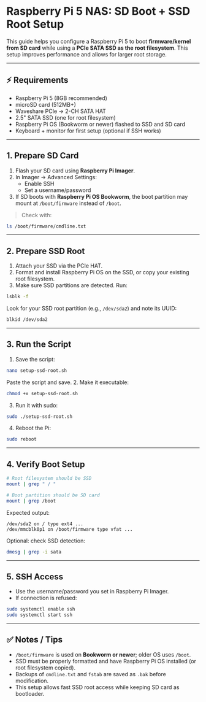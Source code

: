 # Raspberry Pi 5 NAS: SD Boot + SSD Root Setup

This guide helps you configure a Raspberry Pi 5 to boot **firmware/kernel from SD card** while using a **PCIe SATA SSD as the root filesystem**. This setup improves performance and allows for larger root storage.

---

## ⚡ Requirements

- Raspberry Pi 5 (8GB recommended)
- microSD card (512MB+)
- Waveshare PCIe → 2-CH SATA HAT
- 2.5" SATA SSD (one for root filesystem)
- Raspberry Pi OS (Bookworm or newer) flashed to SSD and SD card
- Keyboard + monitor for first setup (optional if SSH works)

---

## 1. Prepare SD Card

1. Flash your SD card using **Raspberry Pi Imager**.
2. In Imager → Advanced Settings:
   - Enable SSH
   - Set a username/password
3. If SD boots with **Raspberry Pi OS Bookworm**, the boot partition may mount at `/boot/firmware` instead of `/boot`.

> Check with:
```bash
ls /boot/firmware/cmdline.txt
```

---

## 2. Prepare SSD Root

1. Attach your SSD via the PCIe HAT.
2. Format and install Raspberry Pi OS on the SSD, or copy your existing root filesystem.
3. Make sure SSD partitions are detected. Run:
```bash
lsblk -f
```
Look for your SSD root partition (e.g., `/dev/sda2`) and note its UUID:
```bash
blkid /dev/sda2
```

---
## 3. Run the Script

1. Save the script:
```bash
nano setup-ssd-root.sh
```
Paste the script and save.
2. Make it executable:
```bash
chmod +x setup-ssd-root.sh
```
3. Run it with sudo:
```bash
sudo ./setup-ssd-root.sh
```
4. Reboot the Pi:
```bash
sudo reboot
```

---

## 4. Verify Boot Setup

```bash
# Root filesystem should be SSD
mount | grep " / "

# Boot partition should be SD card
mount | grep /boot
```

Expected output:
```
/dev/sda2 on / type ext4 ...
/dev/mmcblk0p1 on /boot/firmware type vfat ...
```

Optional: check SSD detection:
```bash
dmesg | grep -i sata
```

---

## 5. SSH Access

- Use the username/password you set in Raspberry Pi Imager.
- If connection is refused:
```bash
sudo systemctl enable ssh
sudo systemctl start ssh
```

---

## ✅ Notes / Tips

- `/boot/firmware` is used on **Bookworm or newer**; older OS uses `/boot`.
- SSD must be properly formatted and have Raspberry Pi OS installed (or root filesystem copied).  
- Backups of `cmdline.txt` and `fstab` are saved as `.bak` before modification.  
- This setup allows fast SSD root access while keeping SD card as bootloader.

